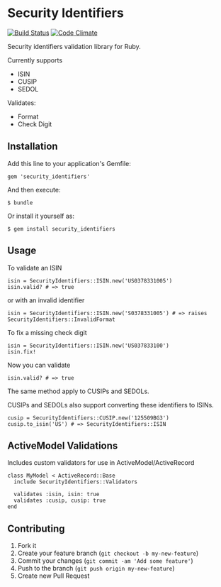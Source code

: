 # Security Identifiers

[![Build Status](https://travis-ci.org/invisiblelines/security_identifiers.png?branch=master)](https://travis-ci.org/invisiblelines/security_identifiers)
[![Code Climate](https://codeclimate.com/github/invisiblelines/security_identifiers.png)](https://codeclimate.com/github/invisiblelines/security_identifiers)

Security identifiers validation library for Ruby. 

Currently supports

- ISIN
- CUSIP
- SEDOL

Validates:

-  Format
-  Check Digit

## Installation

Add this line to your application's Gemfile:

    gem 'security_identifiers'

And then execute:

    $ bundle

Or install it yourself as:

    $ gem install security_identifiers

## Usage

To validate an ISIN

    isin = SecurityIdentifiers::ISIN.new('US0378331005')
    isin.valid? # => true

or with an invalid identifier

    isin = SecurityIdentifiers::ISIN.new('S0378331005') # => raises SecurityIdentifiers::InvalidFormat

To fix a missing check digit

    isin = SecurityIdentifiers::ISIN.new('US037833100')
    isin.fix! 

Now you can validate

    isin.valid? # => true

The same method apply to CUSIPs and SEDOLs.

CUSIPs and SEDOLs also support converting these identifiers to ISINs.

    cusip = SecurityIdentifiers::CUSIP.new('125509BG3')
    cusip.to_isin('US') # => SecurityIdentifiers::ISIN

## ActiveModel Validations

Includes custom validators for use in ActiveModel/ActiveRecord

    class MyModel < ActiveRecord::Base
      include SecurityIdentifiers::Validators
    
      validates :isin, isin: true
      validates :cusip, cusip: true
    end

## Contributing

1. Fork it
2. Create your feature branch (`git checkout -b my-new-feature`)
3. Commit your changes (`git commit -am 'Add some feature'`)
4. Push to the branch (`git push origin my-new-feature`)
5. Create new Pull Request
